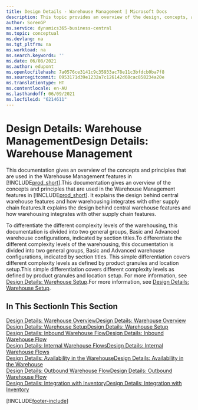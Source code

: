 ```yaml
---
title: Design Details - Warehouse Management | Microsoft Docs
description: This topic provides an overview of the design, concepts, and principles behind the Warehouse Management features in Business Central.
author: SorenGP
ms.service: dynamics365-business-central
ms.topic: conceptual
ms.devlang: na
ms.tgt_pltfrm: na
ms.workload: na
ms.search.keywords: ''
ms.date: 06/08/2021
ms.author: edupont
ms.openlocfilehash: 7a0576ce3141c9c35933ac78e11c3bfdcb0ba7f8
ms.sourcegitcommit: 0953171d39e1232a7c126142d68cac858234a20e
ms.translationtype: HT
ms.contentlocale: en-AU
ms.lasthandoff: 06/09/2021
ms.locfileid: "6214611"
---
```

# <a name="design-details-warehouse-management"></a><span data-ttu-id="a0799-103">Design Details: Warehouse Management</span><span class="sxs-lookup"><span data-stu-id="a0799-103">Design Details: Warehouse Management</span></span>
<span data-ttu-id="a0799-104">This documentation gives an overview of the concepts and principles that are used in the Warehouse Management features in [!INCLUDE[prod_short](includes/prod_short.md)].</span><span class="sxs-lookup"><span data-stu-id="a0799-104">This documentation gives an overview of the concepts and principles that are used in the Warehouse Management features in [!INCLUDE[prod_short](includes/prod_short.md)].</span></span> <span data-ttu-id="a0799-105">It explains the design behind central warehouse features and how warehousing integrates with other supply chain features.</span><span class="sxs-lookup"><span data-stu-id="a0799-105">It explains the design behind central warehouse features and how warehousing integrates with other supply chain features.</span></span>  

<span data-ttu-id="a0799-106">To differentiate the different complexity levels of the warehousing, this documentation is divided into two general groups, Basic and Advanced warehouse configurations, indicated by section titles.</span><span class="sxs-lookup"><span data-stu-id="a0799-106">To differentiate the different complexity levels of the warehousing, this documentation is divided into two general groups, Basic and Advanced warehouse configurations, indicated by section titles.</span></span> <span data-ttu-id="a0799-107">This simple differentiation covers different complexity levels as defined by product granules and location setup.</span><span class="sxs-lookup"><span data-stu-id="a0799-107">This simple differentiation covers different complexity levels as defined by product granules and location setup.</span></span> <span data-ttu-id="a0799-108">For more information, see [Design Details: Warehouse Setup](design-details-warehouse-setup.md).</span><span class="sxs-lookup"><span data-stu-id="a0799-108">For more information, see [Design Details: Warehouse Setup](design-details-warehouse-setup.md).</span></span>  

## <a name="in-this-section"></a><span data-ttu-id="a0799-109">In This Section</span><span class="sxs-lookup"><span data-stu-id="a0799-109">In This Section</span></span>  
[<span data-ttu-id="a0799-110">Design Details: Warehouse Overview</span><span class="sxs-lookup"><span data-stu-id="a0799-110">Design Details: Warehouse Overview</span></span>](design-details-warehouse-overview.md)  
[<span data-ttu-id="a0799-111">Design Details: Warehouse Setup</span><span class="sxs-lookup"><span data-stu-id="a0799-111">Design Details: Warehouse Setup</span></span>](design-details-warehouse-setup.md)  
[<span data-ttu-id="a0799-112">Design Details: Inbound Warehouse Flow</span><span class="sxs-lookup"><span data-stu-id="a0799-112">Design Details: Inbound Warehouse Flow</span></span>](design-details-inbound-warehouse-flow.md)  
[<span data-ttu-id="a0799-113">Design Details: Internal Warehouse Flows</span><span class="sxs-lookup"><span data-stu-id="a0799-113">Design Details: Internal Warehouse Flows</span></span>](design-details-internal-warehouse-flows.md)  
[<span data-ttu-id="a0799-114">Design Details: Availability in the Warehouse</span><span class="sxs-lookup"><span data-stu-id="a0799-114">Design Details: Availability in the Warehouse</span></span>](design-details-availability-in-the-warehouse.md)  
[<span data-ttu-id="a0799-115">Design Details: Outbound Warehouse Flow</span><span class="sxs-lookup"><span data-stu-id="a0799-115">Design Details: Outbound Warehouse Flow</span></span>](design-details-outbound-warehouse-flow.md)  
[<span data-ttu-id="a0799-116">Design Details: Integration with Inventory</span><span class="sxs-lookup"><span data-stu-id="a0799-116">Design Details: Integration with Inventory</span></span>](design-details-integration-with-inventory.md)


[!INCLUDE[footer-include](includes/footer-banner.md)]